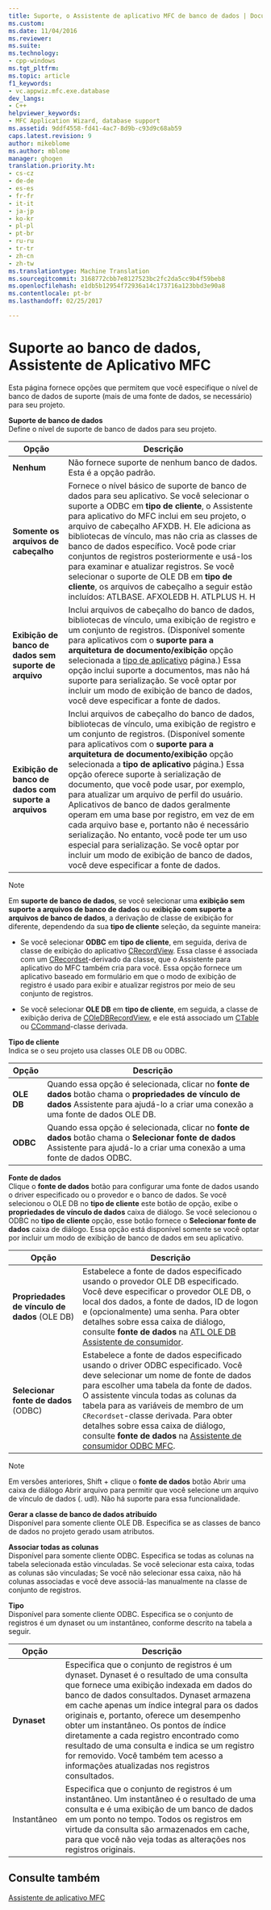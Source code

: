 ```yaml
---
title: Suporte, o Assistente de aplicativo MFC de banco de dados | Documentos do Microsoft
ms.custom: 
ms.date: 11/04/2016
ms.reviewer: 
ms.suite: 
ms.technology:
- cpp-windows
ms.tgt_pltfrm: 
ms.topic: article
f1_keywords:
- vc.appwiz.mfc.exe.database
dev_langs:
- C++
helpviewer_keywords:
- MFC Application Wizard, database support
ms.assetid: 9ddf4558-fd41-4ac7-8d9b-c93d9c68ab59
caps.latest.revision: 9
author: mikeblome
ms.author: mblome
manager: ghogen
translation.priority.ht:
- cs-cz
- de-de
- es-es
- fr-fr
- it-it
- ja-jp
- ko-kr
- pl-pl
- pt-br
- ru-ru
- tr-tr
- zh-cn
- zh-tw
ms.translationtype: Machine Translation
ms.sourcegitcommit: 3168772cbb7e8127523bc2fc2da5cc9b4f59beb8
ms.openlocfilehash: e1db5b12954f72936a14c173716a123bbd3e90a8
ms.contentlocale: pt-br
ms.lasthandoff: 02/25/2017

---
```

# <a name="database-support-mfc-application-wizard"></a>Suporte ao banco de dados, Assistente de Aplicativo MFC
Esta página fornece opções que permitem que você especifique o nível de banco de dados de suporte (mais de uma fonte de dados, se necessário) para seu projeto.  
  
 **Suporte de banco de dados**  
 Define o nível de suporte de banco de dados para seu projeto.  
  
|Opção|Descrição|  
|------------|-----------------|  
|**Nenhum**|Não fornece suporte de nenhum banco de dados. Esta é a opção padrão.|  
|**Somente os arquivos de cabeçalho**|Fornece o nível básico de suporte de banco de dados para seu aplicativo. Se você selecionar o suporte a ODBC em **tipo de cliente**, o Assistente para aplicativo do MFC inclui em seu projeto, o arquivo de cabeçalho AFXDB. H. Ele adiciona as bibliotecas de vínculo, mas não cria as classes de banco de dados específico. Você pode criar conjuntos de registros posteriormente e usá-los para examinar e atualizar registros. Se você selecionar o suporte de OLE DB em **tipo de cliente**, os arquivos de cabeçalho a seguir estão incluídos: ATLBASE. AFXOLEDB H. ATLPLUS H. H|  
|**Exibição de banco de dados sem suporte de arquivo**|Inclui arquivos de cabeçalho do banco de dados, bibliotecas de vínculo, uma exibição de registro e um conjunto de registros. (Disponível somente para aplicativos com o **suporte para a arquitetura de documento/exibição** opção selecionada a [tipo de aplicativo](../../mfc/reference/application-type-mfc-application-wizard.md) página.) Essa opção inclui suporte a documentos, mas não há suporte para serialização. Se você optar por incluir um modo de exibição de banco de dados, você deve especificar a fonte de dados.|  
|**Exibição de banco de dados com suporte a arquivos**|Inclui arquivos de cabeçalho do banco de dados, bibliotecas de vínculo, uma exibição de registro e um conjunto de registros. (Disponível somente para aplicativos com o **suporte para a arquitetura de documento/exibição** opção selecionada a **tipo de aplicativo** página.) Essa opção oferece suporte à serialização de documento, que você pode usar, por exemplo, para atualizar um arquivo de perfil do usuário. Aplicativos de banco de dados geralmente operam em uma base por registro, em vez de em cada arquivo base e, portanto não é necessário serialização. No entanto, você pode ter um uso especial para serialização. Se você optar por incluir um modo de exibição de banco de dados, você deve especificar a fonte de dados.|  
  
> [!NOTE]
>  Em **suporte de banco de dados**, se você selecionar uma **exibição sem suporte a arquivos de banco de dados** ou **exibição com suporte a arquivos de banco de dados**, a derivação de classe de exibição for diferente, dependendo da sua **tipo de cliente** seleção, da seguinte maneira:  
  
-   Se você selecionar **ODBC** em **tipo de cliente**, em seguida, deriva de classe de exibição do aplicativo [CRecordView](../../mfc/reference/crecordview-class.md). Essa classe é associada com um [CRecordset](../../mfc/reference/crecordset-class.md)-derivado da classe, que o Assistente para aplicativo do MFC também cria para você. Essa opção fornece um aplicativo baseado em formulário em que o modo de exibição de registro é usado para exibir e atualizar registros por meio de seu conjunto de registros.  
  
-   Se você selecionar **OLE DB** em **tipo de cliente**, em seguida, a classe de exibição deriva de [COleDBRecordView](../../mfc/reference/coledbrecordview-class.md), e ele está associado um [CTable](../../data/oledb/ctable-class.md) ou [CCommand](../../data/oledb/ccommand-class.md)-classe derivada.  
  
 **Tipo de cliente**  
 Indica se o seu projeto usa classes OLE DB ou ODBC.  
  
|Opção|Descrição|  
|------------|-----------------|  
|**OLE DB**|Quando essa opção é selecionada, clicar no **fonte de dados** botão chama o **propriedades de vínculo de dados** Assistente para ajudá-lo a criar uma conexão a uma fonte de dados OLE DB.|  
|**ODBC**|Quando essa opção é selecionada, clicar no **fonte de dados** botão chama o **Selecionar fonte de dados** Assistente para ajudá-lo a criar uma conexão a uma fonte de dados ODBC.|  
  
 **Fonte de dados**  
 Clique o **fonte de dados** botão para configurar uma fonte de dados usando o driver especificado ou o provedor e o banco de dados. Se você selecionou o OLE DB no **tipo de cliente** este botão de opção, exibe o **propriedades de vínculo de dados** caixa de diálogo. Se você selecionou o ODBC no **tipo de cliente** opção, esse botão fornece o **Selecionar fonte de dados** caixa de diálogo. Essa opção está disponível somente se você optar por incluir um modo de exibição de banco de dados em seu aplicativo.  
  
|Opção|Descrição|  
|------------|-----------------|  
|**Propriedades de vínculo de dados** (OLE DB)|Estabelece a fonte de dados especificado usando o provedor OLE DB especificado. Você deve especificar o provedor OLE DB, o local dos dados, a fonte de dados, ID de logon e (opcionalmente) uma senha. Para obter detalhes sobre essa caixa de diálogo, consulte **fonte de dados** na [ATL OLE DB Assistente de consumidor](../../atl/reference/atl-ole-db-consumer-wizard.md).|  
|**Selecionar fonte de dados** (ODBC)|Estabelece a fonte de dados especificado usando o driver ODBC especificado. Você deve selecionar um nome de fonte de dados para escolher uma tabela da fonte de dados. O assistente vincula todas as colunas da tabela para as variáveis de membro de um `CRecordset`-classe derivada. Para obter detalhes sobre essa caixa de diálogo, consulte **fonte de dados** na [Assistente de consumidor ODBC MFC](../../mfc/reference/mfc-odbc-consumer-wizard.md).|  
  
> [!NOTE]
>  Em versões anteriores, Shift + clique o **fonte de dados** botão Abrir uma caixa de diálogo Abrir arquivo para permitir que você selecione um arquivo de vínculo de dados (. udl). Não há suporte para essa funcionalidade.  
  
 **Gerar a classe de banco de dados atribuído**  
 Disponível para somente cliente OLE DB. Especifica se as classes de banco de dados no projeto gerado usam atributos.  
  
 **Associar todas as colunas**  
 Disponível para somente cliente ODBC. Especifica se todas as colunas na tabela selecionada estão vinculadas. Se você selecionar esta caixa, todas as colunas são vinculadas; Se você não selecionar essa caixa, não há colunas associadas e você deve associá-las manualmente na classe de conjunto de registros.  
  
 **Tipo**  
 Disponível para somente cliente ODBC. Especifica se o conjunto de registros é um dynaset ou um instantâneo, conforme descrito na tabela a seguir.  
  
|Opção|Descrição|  
|------------|-----------------|  
|**Dynaset**|Especifica que o conjunto de registros é um dynaset. Dynaset é o resultado de uma consulta que fornece uma exibição indexada em dados do banco de dados consultados. Dynaset armazena em cache apenas um índice integral para os dados originais e, portanto, oferece um desempenho obter um instantâneo. Os pontos de índice diretamente a cada registro encontrado como resultado de uma consulta e indica se um registro for removido. Você também tem acesso a informações atualizadas nos registros consultados.|  
|Instantâneo|Especifica que o conjunto de registros é um instantâneo. Um instantâneo é o resultado de uma consulta e é uma exibição de um banco de dados em um ponto no tempo. Todos os registros em virtude da consulta são armazenados em cache, para que você não veja todas as alterações nos registros originais.|  
  
## <a name="see-also"></a>Consulte também  
 [Assistente de aplicativo MFC](../../mfc/reference/mfc-application-wizard.md)

